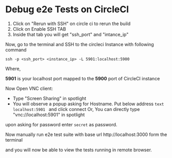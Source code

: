 # Debug e2e Tests on CircleCI

1. Click on "Rerun with SSH" on circle ci to rerun the build
2. Click on Enable SSH TAB
3. Inside that tab you will get "ssh_port" and "intance_ip"

Now, go to the terminal and SSH to the circleci Instance with following command

```text
ssh -p <ssh_port> <instance_ip> -L 5901:localhost:5900
```

Where,

**5901** is your localhost port mapped to the **5900** port of CircleCI instance

Now Open VNC client:
  - Type "Screen Sharing" in spotlight 
  - You will observe a popup asking for Hostname. Put below address 
  ```text localhost:5901 ``` and click connect
  Or, You can directly type "vnc://localhost:5901" in spotlight

upon asking for password enter `secret` as password.

Now manually run e2e test suite with base url http://localhost:3000 form the terminal 

and you will now be able to view the tests running in remote browser.

